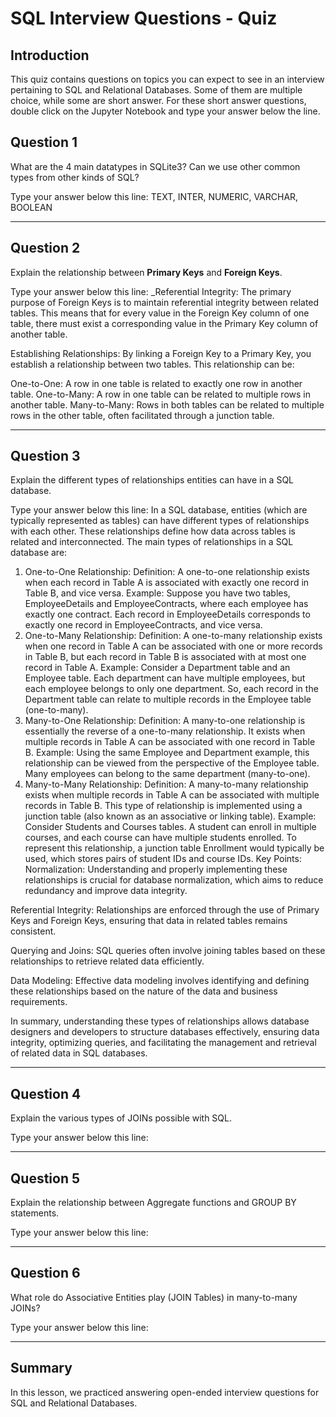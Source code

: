
# SQL Interview Questions  - Quiz


## Introduction

This quiz contains questions on topics you can expect to see in an interview pertaining to SQL and Relational Databases. Some of them are multiple choice, while some are short answer. For these short answer questions, double click on the Jupyter Notebook and type your answer below the line. 

## Question 1

What are the 4 main datatypes in SQLite3? Can we use other common types from other kinds of SQL?

Type your answer below this line:
TEXT, INTER, NUMERIC, VARCHAR, BOOLEAN
_______________________________________________________________________________________________________________________________





## Question 2

Explain the relationship between **Primary Keys** and **Foreign Keys**.

Type your answer below this line:
_Referential Integrity: The primary purpose of Foreign Keys is to maintain referential integrity between related tables. This means that for every value in the Foreign Key column of one table, there must exist a corresponding value in the Primary Key column of another table.

Establishing Relationships: By linking a Foreign Key to a Primary Key, you establish a relationship between two tables. This relationship can be:

One-to-One: A row in one table is related to exactly one row in another table.
One-to-Many: A row in one table can be related to multiple rows in another table.
Many-to-Many: Rows in both tables can be related to multiple rows in the other table, often facilitated through a junction table.
_________________________________________________________________________________________





## Question 3

Explain the different types of relationships entities can have in a SQL database. 

Type your answer below this line:
In a SQL database, entities (which are typically represented as tables) can have different types of relationships with each other. These relationships define how data across tables is related and interconnected. The main types of relationships in a SQL database are:

1. One-to-One Relationship:
Definition: A one-to-one relationship exists when each record in Table A is associated with exactly one record in Table B, and vice versa.
Example: Suppose you have two tables, EmployeeDetails and EmployeeContracts, where each employee has exactly one contract. Each record in EmployeeDetails corresponds to exactly one record in EmployeeContracts, and vice versa.
2. One-to-Many Relationship:
Definition: A one-to-many relationship exists when one record in Table A can be associated with one or more records in Table B, but each record in Table B is associated with at most one record in Table A.
Example: Consider a Department table and an Employee table. Each department can have multiple employees, but each employee belongs to only one department. So, each record in the Department table can relate to multiple records in the Employee table (one-to-many).
3. Many-to-One Relationship:
Definition: A many-to-one relationship is essentially the reverse of a one-to-many relationship. It exists when multiple records in Table A can be associated with one record in Table B.
Example: Using the same Employee and Department example, this relationship can be viewed from the perspective of the Employee table. Many employees can belong to the same department (many-to-one).
4. Many-to-Many Relationship:
Definition: A many-to-many relationship exists when multiple records in Table A can be associated with multiple records in Table B. This type of relationship is implemented using a junction table (also known as an associative or linking table).
Example: Consider Students and Courses tables. A student can enroll in multiple courses, and each course can have multiple students enrolled. To represent this relationship, a junction table Enrollment would typically be used, which stores pairs of student IDs and course IDs.
Key Points:
Normalization: Understanding and properly implementing these relationships is crucial for database normalization, which aims to reduce redundancy and improve data integrity.

Referential Integrity: Relationships are enforced through the use of Primary Keys and Foreign Keys, ensuring that data in related tables remains consistent.

Querying and Joins: SQL queries often involve joining tables based on these relationships to retrieve related data efficiently.

Data Modeling: Effective data modeling involves identifying and defining these relationships based on the nature of the data and business requirements.

In summary, understanding these types of relationships allows database designers and developers to structure databases effectively, ensuring data integrity, optimizing queries, and facilitating the management and retrieval of related data in SQL databases.
_______________________________________________________________________________________________________________________________


## Question 4

Explain the various types of JOINs possible with SQL. 

Type your answer below this line:
_______________________________________________________________________________________________________________________________



## Question 5

Explain the relationship between Aggregate functions and GROUP BY statements.

Type your answer below this line:
_______________________________________________________________________________________________________________________________



## Question 6

What role do Associative Entities play (JOIN Tables) in many-to-many JOINs?


Type your answer below this line:
_______________________________________________________________________________________________________________________________



## Summary

In this lesson, we practiced answering open-ended interview questions for SQL and Relational Databases. 
